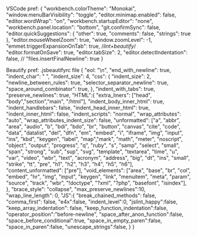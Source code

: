 
VSCode pref:
{
  "workbench.colorTheme": "Monokai",
  "window.menuBarVisibility": "toggle",
  "editor.minimap.enabled": false,
  "editor.wordWrap": "on",
  "workbench.startupEditor": "none",
  "workbench.panel.location": "bottom",
  "git.confirmSync": false,
  "editor.quickSuggestions": {
    "other": true,
    "comments": false,
    "strings": true
  },
  "editor.mouseWheelZoom": true,
  "window.zoomLevel": -1,
  "emmet.triggerExpansionOnTab": true,
  /*lint+beautify*/
  "editor.formatOnSave": true,
  "editor.tabSize": 2,
  "editor.detectIndentation": false,
  // "files.insertFinalNewline": true
}

Beautify pref: .jsbeautifyrc file
{
  "eol: "\n",
  "end_with_newline": true,
  "indent_char": " ",
  "indent_size": 4,
  "css": {
    "indent_size": 2,
	  "newline_between_rules": true,
	  "selector_separator_newline": true,
	  "space_around_combinator": true,
  },
   "indent_with_tabs": true,
  "preserve_newlines": true,
  "HTML":{
	  "extra_liners": ["head", "body","section","main", "/html"],
	  "indent_body_inner_html": true,
	  "indent_handlebars": false,
	  "indent_head_inner_html": true,
	  "indent_inner_html": false,
	  "indent_scripts": "normal",
	  "wrap_attributes": "auto",
	  "wrap_attributes_indent_size": false,
	  "unformatted": ["a", "abbr", "area", "audio", "b", "bdi", "bdo", "br", "button", "canvas", "cite", "code", "data", "datalist", "del", "dfn", "em", "embed", "i", "iframe", "img", "input", "ins", "kbd", "keygen", "label", "map","mark", "math", "meter", "noscript", "object", "output", "progress", "q", "ruby", "s", "samp", "select", "small",	"span", "strong", "sub", "sup", "svg", "template", "textarea", "time", "u", "var", "video", "wbr", "text", "acronym", "address", "big", "dt", "ins", "small", "strike", "tt", "pre", "h1", "h2", "h3", "h4", "h5", "h6"],
	  "content_unformatted": ["pre"],
	  "void_elements": ["area", "base", "br", "col", "embed", "hr", "img", "input", "keygen", "link", "menuitem", "meta", "param", "source", "track", "wbr", "!doctype", "?xml", "?php", "basefont", "isindex"],
  },
  "brace_style": "collapse",
  "max_preserve_newlines":10,
  "wrap_line_length": 0,
  "JS":{
    "break_chained_methods": false,
    "comma_first": false,
    "e4x":false,
    "indent_level":0,
    "jslint_happy":false,
    "keep_array_indentation": false,
    "keep_function_indentation":false,
    "operator_position":"before-newline",
    "space_after_anon_function":false,
    "space_before_conditional":true,
    "space_in_empty_paren":false,
    "space_in_paren":false,
    "unescape_strings":false,
  }
}
